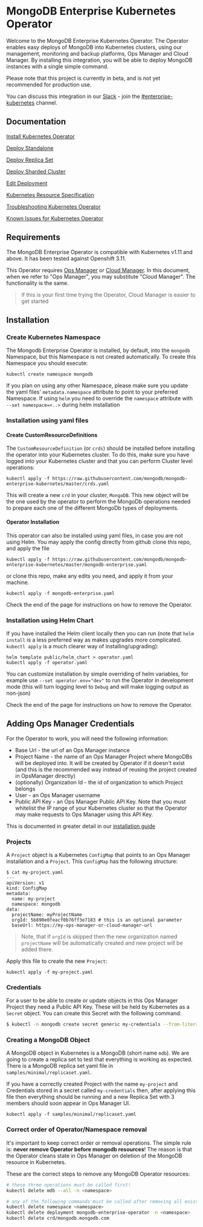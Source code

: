 # MongoDB Enterprise Kubernetes Operator #

Welcome to the MongoDB Enterprise Kubernetes Operator. The Operator enables easy deploys of MongoDB into Kubernetes clusters, using our management, monitoring and backup platforms, Ops Manager and Cloud Manager. By installing this integration, you will be able to deploy MongoDB instances with a single simple command.

Please note that this project is currently in beta, and is not yet recommended for production use.

You can discuss this integration in our [Slack](https://community-slack.mongodb.com) - join the [#enterprise-kubernetes](https://mongo-db.slack.com/messages/CB323LCG5/) channel.

## Documentation ##

[Install Kubernetes Operator](https://docs.opsmanager.mongodb.com/current/tutorial/install-k8s-operator)

[Deploy Standalone](https://docs.opsmanager.mongodb.com/current/tutorial/deploy-standalone)

[Deploy Replica Set](https://docs.opsmanager.mongodb.com/current/tutorial/deploy-replica-set)

[Deploy Sharded Cluster](https://docs.opsmanager.mongodb.com/current/tutorial/deploy-sharded-cluster)

[Edit Deployment](https://docs.opsmanager.mongodb.com/current/tutorial/edit-deployment)

[Kubernetes Resource Specification](https://docs.opsmanager.mongodb.com/current/reference/k8s-operator-specification)

[Troubleshooting Kubernetes Operator](https://docs.opsmanager.mongodb.com/current/reference/troubleshooting/k8s/)

[Known Issues for Kubernetes Operator](https://docs.opsmanager.mongodb.com/current/reference/known-issues-k8s-beta)

## Requirements ##

The MongoDB Enterprise Operator is compatible with Kubernetes v1.11 and above. It has been tested against Openshift 3.11.

This Operator requires [Ops Manager](https://docs.opsmanager.mongodb.com/current/) or [Cloud Manager](https://cloud.mongodb.com/user#/cloud/login). In this document, when we refer to "Ops Manager", you may substitute "Cloud Manager". The functionality is the same.
> If this is your first time trying the Operator, Cloud Manager is easier to get started


## Installation

### Create Kubernetes Namespace

The Mongodb Enterprise Operator is installed, by default, into the `mongodb` Namespace, but this Namespace is not created automatically. To create this Namespace you should execute:

    kubectl create namespace mongodb

If you plan on using any other Namespace, please make sure you update the yaml files' `metadata.namespace` attribute to
point to your preferred Namespace. If using `helm` you need to override the `namespace` attribute with `--set namespace=<..>`
during helm installation

### Installation using yaml files

#### Create CustomResourceDefinitions

The `CustomResourceDefinition` (or `crds`) should be installed before installing the operator into your Kubernetes cluster. To do this, make sure you have logged into your Kubernetes cluster and that you can perform Cluster level operations:

    kubectl apply -f https://raw.githubusercontent.com/mongodb/mongodb-enterprise-kubernetes/master/crds.yaml

This will create a new `crd` in your cluster, `MongoDB`. This new object will be the one used by the operator to perform the MongoDb operations needed to prepare each one of the different MongoDb types of deployments.

#### Operator Installation

This operator can also be installed using yaml files, in case you are not using Helm. You may apply the config directly from github clone this repo, and apply the file

    kubectl apply -f https://raw.githubusercontent.com/mongodb/mongodb-enterprise-kubernetes/master/mongodb-enterprise.yaml

or clone this repo, make any edits you need, and apply it from your machine.

    kubectl apply -f mongodb-enterprise.yaml

Check the end of the page for instructions on how to remove the Operator.

### Installation using Helm Chart

If you have installed the Helm client locally then you can run (note that `helm install` is a less preferred way as makes upgrades more complicated.
`kubectl apply` is a much clearer way of installing/upgrading):

    helm template public/helm_chart > operator.yaml
    kubectl apply -f operator.yaml

You can customize installation by simple overriding of helm variables, for example use `--set operator.env="dev"` to run the Operator in development mode
(this will turn logging level to `Debug` and will make logging output as non-json)

Check the end of the page for instructions on how to remove the Operator.

## Adding Ops Manager Credentials ##

For the Operator to work, you will need the following information:

* Base Url - the url of an Ops Manager instance
* Project Name - the name of an Ops Manager Project where MongoDBs will be deployed into. It will be created by Operator
 if it doesn't exist (and this is the recommended way instead of reusing the project created in OpsManager directly)
* (optionally) Organization Id - the id of organization to which Project belongs
* User - an Ops Manager username
* Public API Key - an Ops Manager Public API Key. Note that you must whitelist the IP range of your Kubernetes cluster so that the Operator may make requests to Ops Manager using this API Key.

This is documented in greater detail in our [installation guide](https://docs.opsmanager.mongodb.com/current/tutorial/install-k8s-operator)


### Projects ###

A `Project` object is a Kubernetes `ConfigMap` that points to an Ops Manager installation and a `Project`. This `ConfigMap` has the following structure:

```
$ cat my-project.yaml
---
apiVersion: v1
kind: ConfigMap
metadata:
  name: my-project
  namespace: mongodb
data:
  projectName: myProjectName
  orgId: 5b890e0feacf0b76ff3e7183 # this is an optional parameter
  baseUrl: https://my-ops-manager-or-cloud-manager-url
```
> Note, that if `orgId` is skipped then the new organization named `projectName` will be automatically created and new
project will be added there.

Apply this file to create the new `Project`:

    kubectl apply -f my-project.yaml

### Credentials ###

For a user to be able to create or update objects in this Ops Manager Project they need a Public API Key. These will be held by Kubernetes as a `Secret` object. You can create this Secret with the following command:

``` bash
$ kubectl -n mongodb create secret generic my-credentials --from-literal="user=some@example.com" --from-literal="publicApiKey=my-public-api-key"
```

### Creating a MongoDB Object ###

A MongoDB object in Kubernetes is a MongoDB (short name `mdb`). We are going to create a replica set to test that everything is working as expected. There is a MongoDB replica set yaml file in `samples/minimal/replicaset.yaml`.

If you have a correctly created Project with the name `my-project` and Credentials stored in a secret called `my-credentials` then, after applying this file then everything should be running and a new Replica Set with 3 members should soon appear in Ops Manager UI.

    kubectl apply -f samples/minimal/replicaset.yaml

### Correct order of Operator/Namespace removal

It's important to keep correct order or removal operations. The simple rule is: **never remove Operator before mongodb resources**!
The reason is that the Operator cleans state in Ops Manager on deletion of the MongoDB resource in Kubernetes.

These are the correct steps to remove any MongoDB Operator resources:

```bash
# these three operations must be called first!
kubectl delete mdb --all -n <namespace>

# any of the following commands must be called after removing all existing mongodb resources
kubectl delete namespace <namespace>
kubectl delete deployment mongodb-enterprise-operator -n <namespace>
kubectl delete crd/mongodb.mongodb.com
```
